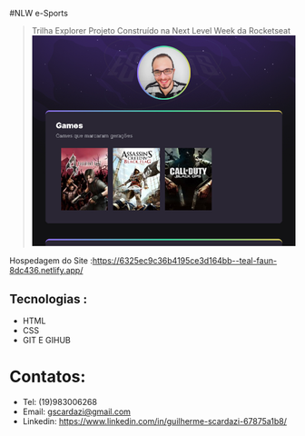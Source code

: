 #NLW e-Sports 
> Trilha Explorer
Projeto Construído na Next Level Week da Rocketseat
![preview](preview.png)

Hospedagem do Site :https://6325ec9c36b4195ce3d164bb--teal-faun-8dc436.netlify.app/
## Tecnologias :
- HTML
- CSS
- GIT E GIHUB
# Contatos:
- Tel: (19)983006268
- Email: gscardazi@gmail.com
- Linkedin: https://www.linkedin.com/in/guilherme-scardazi-67875a1b8/



